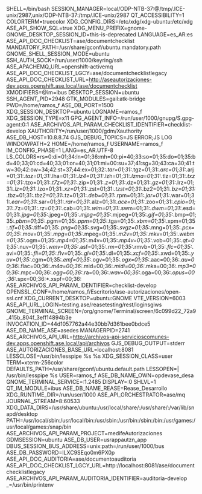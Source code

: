SHELL=/bin/bash
SESSION_MANAGER=local/ODP-NTB-37:@/tmp/.ICE-unix/2987,unix/ODP-NTB-37:/tmp/.ICE-unix/2987
QT_ACCESSIBILITY=1
COLORTERM=truecolor
XDG_CONFIG_DIRS=/etc/xdg/xdg-ubuntu:/etc/xdg
ASE_API_SHOW_SQL=true
XDG_MENU_PREFIX=gnome-
GNOME_DESKTOP_SESSION_ID=this-is-deprecated
LANGUAGE=es_AR:es
ASE_API_DOC_CHECKLIST=ase/documentchecklist
MANDATORY_PATH=/usr/share/gconf/ubuntu.mandatory.path
GNOME_SHELL_SESSION_MODE=ubuntu
SSH_AUTH_SOCK=/run/user/1000/keyring/ssh
ASE_APACHEMQ_URL=openshift-activemq
ASE_API_DOC_CHECKLIST_LGCY=ase/documentchecklistlegacy
ASE_API_DOC_CHECKLIST_URL=http://aseautorizaciones-dev.apps.openshift.ase.local/ase/documentchecklist
XMODIFIERS=@im=ibus
DESKTOP_SESSION=ubuntu
SSH_AGENT_PID=2948
GTK_MODULES=gail:atk-bridge
PWD=/home/ramos_f
ASE_DB_PORT=1500
XDG_SESSION_DESKTOP=ubuntu
LOGNAME=ramos_f
XDG_SESSION_TYPE=x11
GPG_AGENT_INFO=/run/user/1000/gnupg/S.gpg-agent:0:1
ASE_ARCHIVOS_API_PARAM_CHECKLIST_IDENTIFIER=checklist-develop
XAUTHORITY=/run/user/1000/gdm/Xauthority
ASE_DB_HOST=10.8.8.74
GJS_DEBUG_TOPICS=JS ERROR;JS LOG
WINDOWPATH=2
HOME=/home/ramos_f
USERNAME=ramos_f
IM_CONFIG_PHASE=1
LANG=es_AR.UTF-8
LS_COLORS=rs=0:di=01;34:ln=01;36:mh=00:pi=40;33:so=01;35:do=01;35:bd=40;33;01:cd=40;33;01:or=40;31;01:mi=00:su=37;41:sg=30;43:ca=30;41:tw=30;42:ow=34;42:st=37;44:ex=01;32:*.tar=01;31:*.tgz=01;31:*.arc=01;31:*.arj=01;31:*.taz=01;31:*.lha=01;31:*.lz4=01;31:*.lzh=01;31:*.lzma=01;31:*.tlz=01;31:*.txz=01;31:*.tzo=01;31:*.t7z=01;31:*.zip=01;31:*.z=01;31:*.dz=01;31:*.gz=01;31:*.lrz=01;31:*.lz=01;31:*.lzo=01;31:*.xz=01;31:*.zst=01;31:*.tzst=01;31:*.bz2=01;31:*.bz=01;31:*.tbz=01;31:*.tbz2=01;31:*.tz=01;31:*.deb=01;31:*.rpm=01;31:*.jar=01;31:*.war=01;31:*.ear=01;31:*.sar=01;31:*.rar=01;31:*.alz=01;31:*.ace=01;31:*.zoo=01;31:*.cpio=01;31:*.7z=01;31:*.rz=01;31:*.cab=01;31:*.wim=01;31:*.swm=01;31:*.dwm=01;31:*.esd=01;31:*.jpg=01;35:*.jpeg=01;35:*.mjpg=01;35:*.mjpeg=01;35:*.gif=01;35:*.bmp=01;35:*.pbm=01;35:*.pgm=01;35:*.ppm=01;35:*.tga=01;35:*.xbm=01;35:*.xpm=01;35:*.tif=01;35:*.tiff=01;35:*.png=01;35:*.svg=01;35:*.svgz=01;35:*.mng=01;35:*.pcx=01;35:*.mov=01;35:*.mpg=01;35:*.mpeg=01;35:*.m2v=01;35:*.mkv=01;35:*.webm=01;35:*.ogm=01;35:*.mp4=01;35:*.m4v=01;35:*.mp4v=01;35:*.vob=01;35:*.qt=01;35:*.nuv=01;35:*.wmv=01;35:*.asf=01;35:*.rm=01;35:*.rmvb=01;35:*.flc=01;35:*.avi=01;35:*.fli=01;35:*.flv=01;35:*.gl=01;35:*.dl=01;35:*.xcf=01;35:*.xwd=01;35:*.yuv=01;35:*.cgm=01;35:*.emf=01;35:*.ogv=01;35:*.ogx=01;35:*.aac=00;36:*.au=00;36:*.flac=00;36:*.m4a=00;36:*.mid=00;36:*.midi=00;36:*.mka=00;36:*.mp3=00;36:*.mpc=00;36:*.ogg=00;36:*.ra=00;36:*.wav=00;36:*.oga=00;36:*.opus=00;36:*.spx=00;36:*.xspf=00;36:
ASE_ARCHIVOS_API_PARAM_IDENTIFIER=checklist-develop
OPENSSL_CONF=/home/ramos_f/Escritorio/ase-autorizaciones/open-ssl.cnf
XDG_CURRENT_DESKTOP=ubuntu:GNOME
VTE_VERSION=6003
ASE_API_URL_LOGIN=testing.ase/reasetesting/rest/loginsgiws
GNOME_TERMINAL_SCREEN=/org/gnome/Terminal/screen/6c099d22_72a9_415b_804f_3eff14894b3e
INVOCATION_ID=44d1057762a44e30bb7d361bee0bdce5
ASE_DB_NAME_ASE=asedes
MANAGERPID=2741
ASE_ARCHIVOS_API_URL=http://archivos-api-servicioscomunes-dev.apps.openshift.ase.local/api/archivos
GJS_DEBUG_OUTPUT=stderr
ASE_AUTORIZACIONES_BASE_URL=localhost:8081
LESSCLOSE=/usr/bin/lesspipe %s %s
XDG_SESSION_CLASS=user
TERM=xterm-256color
DEFAULTS_PATH=/usr/share/gconf/ubuntu.default.path
LESSOPEN=| /usr/bin/lesspipe %s
USER=ramos_f
ASE_DB_NAME_OWN=opdevase_desa
GNOME_TERMINAL_SERVICE=:1.2485
DISPLAY=:0
SHLVL=1
QT_IM_MODULE=ibus
ASE_DB_NAME_REASE=Rease_Desarrollo
XDG_RUNTIME_DIR=/run/user/1000
ASE_API_ORCHESTRATOR=ase/mq
JOURNAL_STREAM=8:60533
XDG_DATA_DIRS=/usr/share/ubuntu:/usr/local/share/:/usr/share/:/var/lib/snapd/desktop
PATH=/usr/local/sbin:/usr/local/bin:/usr/sbin:/usr/bin:/sbin:/bin:/usr/games:/usr/local/games:/snap/bin
ASE_ARCHIVOS_API_PARAM_PROJECT=medifeAutorizaciones
GDMSESSION=ubuntu
ASE_DB_USER=usrappautzn_app
DBUS_SESSION_BUS_ADDRESS=unix:path=/run/user/1000/bus
ASE_DB_PASSWORD=ILXC9SEqo0m6PX0p
ASE_API_DOC_AUDITORIA=ase/documentoauditoria
ASE_API_DOC_CHECKLIST_LGCY_URL=http://localhost:8081/ase/documentchecklistlegacy
ASE_ARCHIVOS_API_PARAM_AUDITORIA_IDENTIFIER=auditoria-develop
_=/usr/bin/printenv